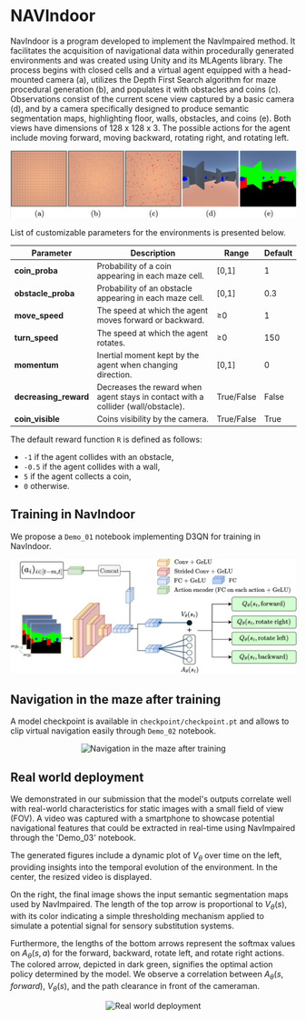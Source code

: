 # NAVIndoor

NavIndoor is a program developed to implement the NavImpaired method. It facilitates the acquisition of navigational data within procedurally generated environments and was created using Unity and its MLAgents library. The process begins with closed cells and a virtual agent equipped with a head-mounted camera (a), utilizes the Depth First Search algorithm for maze procedural generation (b), and populates it with obstacles and coins (c). Observations consist of the current scene view captured by a basic camera (d), and by a camera specifically designed to produce semantic segmentation maps, highlighting floor, walls, obstacles, and coins (e). Both views have dimensions of 128 x 128 x 3. The possible actions for the agent include moving forward, moving backward, rotating right, and rotating left.

<div align="center">
  <img src="https://github.com/PaperID1776/NAVIndoor/blob/main/images/maze_gen.png" alt="Navigation in the maze after training">
</div>

List of customizable parameters for the environments is presented below.


| Parameter            | Description                                                              | Range            | Default |
|----------------------|--------------------------------------------------------------------------|------------------|---------|
| **coin_proba**       | Probability of a coin appearing in each maze cell.                       | [0,1]          | 1       |
| **obstacle_proba**   | Probability of an obstacle appearing in each maze cell.                  | [0,1]           | 0.3     |
| **move_speed**       | The speed at which the agent moves forward or backward.                  | ≥0 | 1       |
| **turn_speed**       | The speed at which the agent rotates.                                    | ≥0               | 150     |
| **momentum**         | Inertial moment kept by the agent when changing direction.               | [0,1]           | 0       |
| **decreasing_reward**| Decreases the reward when agent stays in contact with a collider (wall/obstacle). | True/False       | False   |
| **coin_visible**     | Coins visibility by the camera.                                         | True/False       | True    |


The default reward function `R` is defined as follows:
- `-1` if the agent collides with an obstacle,
- `-0.5` if the agent collides with a wall,
- `5` if the agent collects a coin,
- `0` otherwise.


## Training in NavIndoor

We propose a `Demo_01` notebook implementing D3QN for training in NavIndoor.

<div align="center">
  <img src="https://github.com/PaperID1776/NAVIndoor/blob/main/images/arch2.png" alt="Navigation in the maze after training">
</div>


## Navigation in the maze after training

A model checkpoint is available in `checkpoint/checkpoint.pt` and allows to clip virtual navigation easily through `Demo_02` notebook.

<div align="center">
  <img src="https://github.com/PaperID1776/NAVIndoor/blob/main/images/explore.gif" alt="Navigation in the maze after training">
</div>

## Real world deployment

We demonstrated in our submission that the model's outputs correlate well with real-world characteristics for static images with a small field of view (FOV). A video was captured with a smartphone to showcase potential navigational features that could be extracted in real-time using NavImpaired through the 'Demo_03' notebook.

The generated figures include a dynamic plot of $V_{\theta}$ over time on the left, providing insights into the temporal evolution of the environment. In the center, the resized video is displayed.

On the right, the final image shows the input semantic segmentation maps used by NavImpaired. The length of the top arrow is proportional to $V_{\theta}(s)$, with its color indicating a simple thresholding mechanism applied to simulate a potential signal for sensory substitution systems.

Furthermore, the lengths of the bottom arrows represent the softmax values on $A_{\theta}(s,a)$ for the forward, backward, rotate left, and rotate right actions. The colored arrow, depicted in dark green, signifies the optimal action policy determined by the model. We observe a correlation between $A_{\theta}(s,forward)$, $V_{\theta}(s)$, and the path clearance in front of the cameraman.

<div align="center">
  <img src="https://github.com/PaperID1776/NAVIndoor/blob/main/video_processing/output_sample.gif" alt="Real world deployment">
</div>
